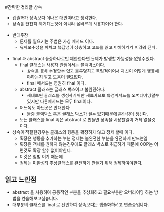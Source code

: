 #간략한 정리글
상속
- 캡슐화가 상속보다 더나은 대안이라고 생각한다.
- 상속을 완전히 제거하는것이 아니라 올바르게 사용하여야 한다.
<br><br>
- 반대주장
  - 문제를 일으키는 주범은 가상 메서드 이다.
  - 유지보수성을 해치고 복잡성이 상승하고 코드를 읽고 이해하기가 어려워 진다.
<br><br>
- final 과 abstract 둘중하나로만 제한한다면 문제가 발생할 가능성을 없앨수있다.
    - final 클래스는 사용자 관점에서는 블랙박스이다.
      - 상속을 통해 수정할수 없고 불투명하고 독립적이어서 자신이 어떻게 행동해야하는지 알고 도움이 필요없다.
      - final 메서드는 영원히 final 이다.
    - abstract 클래스는 글래스 박스이고 불완전하다.
      - 제대로된 클래스를 생성하기위한 재료이므로 특정메서드를 오버라이딩할수 있지만 다른메서드는 모두 final이다.
    - 어느쪽도 아닌곳은 반대한다.
      - 둘중 블랙박스 혹은 글래스 박스가 될수 있기때문에 혼란성이 생긴다.
    - 모든 클래스를 final 혹은 abstract 로 만들면 상속을 사용할일이 거의 없을것이다.
- 상속이 적절한경우는 클래스의 행동을 확장하지 않고 정제 할때 이다. 
  - 확장은 행동을 추가하는 부분 정제는 불완전한 부분을 완전하게 만드는일
  - 확장은 객체를 원하지 않는경우에도 글래스 박스로 취급하기 때문에 OOP는 어떤것도 확장 할수 없어야한다.
  - 이것은 침범 이기 때문에
  - 정제는 미완성의 추상클래스를 완전하게 만들기 위해 정제하여야한다.

## 읽고 느낀점
- abstract 을 사용하여 공통적인 부분을 추상화하고 필요부분만 오버라이딩 하는 방법을 연습해보고싶습니다.
- 대부분의 클래스를 final 로 선언하여 상속보다는 캡슐화하려고 연습중입니다.
